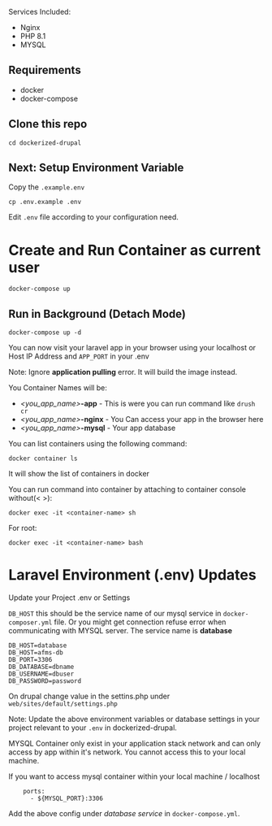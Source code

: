 Services Included:
- Nginx
- PHP 8.1
- MYSQL

## Requirements
- docker
- docker-compose

## Clone this repo

```
cd dockerized-drupal
```

## Next: Setup Environment Variable

Copy the `.example.env`

```
cp .env.example .env
```
Edit `.env` file according to your configuration need.

# Create and Run Container as current user

```
docker-compose up
```

## Run in Background (Detach Mode)

```
docker-compose up -d 
```

You can now visit your laravel app in your browser using your localhost or Host IP Address and `APP_PORT` in your .env

Note: Ignore **application pulling** error. It will build the image instead.

You Container Names will be:
- *<you_app_name>***-app** - This is were you can run command like `drush cr`
- *<you_app_name>***-nginx** - You Can access your app in the browser here
- *<you_app_name>***-mysql** - Your app database

You can list containers using the following command:
```
docker container ls
```
It will show the list of containers in docker

You can  run command into container by attaching to container console without(< >):
```
docker exec -it <container-name> sh
```

For root:
```
docker exec -it <container-name> bash
```
# Laravel Environment (.env) Updates

Update your Project .env or Settings

`DB_HOST` this should be the service name of our mysql service in `docker-composer.yml` file. Or you might get connection refuse error when communicating with MYSQL server.
The service name is **database**

```
DB_HOST=database
DB_HOST=afms-db
DB_PORT=3306
DB_DATABASE=dbname
DB_USERNAME=dbuser
DB_PASSWORD=password
```

On drupal change value in the settins.php under `web/sites/default/settings.php`


Note: Update the above environment variables or database settings in your project relevant to your `.env` in dockerized-drupal.

MYSQL Container only exist in your application stack network and can only access by app within it's network. You cannot access this to your local machine.

If you want to access mysql container within your local machine / localhost

```
    ports:
      - ${MYSQL_PORT}:3306
```

Add the above config under *database service* in `docker-compose.yml`.

